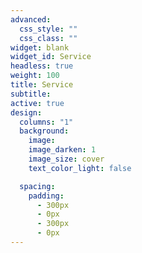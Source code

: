 ```yaml
---
advanced:
  css_style: ""
  css_class: ""
widget: blank
widget_id: Service
headless: true
weight: 100
title: Service
subtitle: 
active: true
design:
  columns: "1"
  background:
    image: 
    image_darken: 1
    image_size: cover
    text_color_light: false

  spacing:
    padding:
      - 300px
      - 0px
      - 300px
      - 0px
---
```


